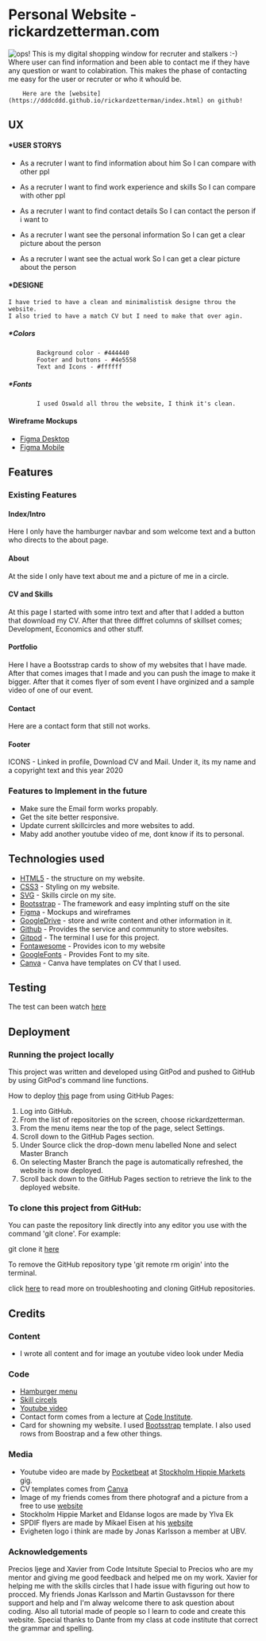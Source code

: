# **Personal Website - rickardzetterman.com**

<img src="image-readme/responsive.png" alt="ops!">
        This is my digital shopping window for recruter and stalkers :-)
        Where user can find information and been able to contact me if they have any question or want to colabiration.
        This makes the phase of contacting me easy for the user or recruter or who it whould be. 
        
        Here are the [website](https://dddcddd.github.io/rickardzetterman/index.html) on github!

## **UX**

#### *USER STORYS

*   As a recruter 
    I want to find information about him 
    So I can compare with other ppl 

*   As a recruter 
    I want to find work experience and skills 
    So I can compare with other ppl     

*   As a recruter 
    I want to find contact details 
    So I can contact the person if i want to

*   As a recruter 
    I want see the personal information 
    So I can get a clear picture about the person

*   As a recruter 
    I want see the actual work
    So I can get a clear picture about the person      


#### *DESIGNE 
    I have tried to have a clean and minimalistisk designe throu the website. 
    I also tried to have a match CV but I need to make that over agin.
##### *Colors 
            Background color - #444440
            Footer and buttons - #4e5558
            Text and Icons - #ffffff
##### *Fonts   
            I used Oswald all throu the website, I think it's clean.
#### **Wireframe Mockups**
* [Figma Desktop](https://www.figma.com/file/KxUG7SCFcFrPGcvxDUw5ch/rickardzetterman.com?node-id=0%3A1)
* [Figma Mobile](https://www.figma.com/file/x0T8XoiwXqSrOWT2EDLsx9/Untitled)

## **Features**

### **Existing Features**

#### Index/Intro 
Here I only have the hamburger navbar and som welcome text and a button who directs to the about page.

#### About 
At the side I only have text about me and a picture of me in a circle. 

#### CV and Skills 
At this page I started with some intro text and after that I added a button that download my CV.
After that three diffret columns of skillset comes; Development, Economics and other stuff.

#### Portfolio
Here I have a Bootsstrap cards to show of my websites that I have made. After that comes images that I made and you can push the image to make it bigger.
After that it comes flyer of som event I have orginized and a sample video of one of our event.

#### Contact 
Here are a contact form that still not works.

#### Footer 
ICONS - Linked in profile, Download CV and Mail. 
Under it, its my name and a copyright text and this year 2020

### **Features to Implement in the future**
* Make sure the Email form works propably. 
* Get the site better responsive. 
* Update current skillcircles and more websites to add.
* Maby add another youtube video of me, dont know if its to personal.

## **Technologies used**
* [HTML5](https://en.wikipedia.org/wiki/HTML5) - the structure on my website. 
* [CSS3](https://en.wikipedia.org/wiki/Cascading_Style_Sheets#CSS_3) - Styling on my website. 
* [SVG](https://www.w3schools.com/html/html5_svg.asp) - Skills circle on my site. 
* [Bootsstrap](https://en.wikipedia.org/wiki/Bootstrap_(front-end_framework)) - The framework and easy implnting stuff on the site 
* [Figma](https://en.wikipedia.org/wiki/Figma_(software)) - Mockups and wireframes
* [GoogleDrive](https://sv.wikipedia.org/wiki/Google_Drive) - store and write content and other information in it.
* [Github](https://sv.wikipedia.org/wiki/Github) - Provides the service and community to store websites.
* [Gitpod](https://www.gitpod.io/) - The terminal I use for this project.
* [Fontawesome](https://en.wikipedia.org/wiki/Font_Awesome) - Provides icon to my website 
* [GoogleFonts](https://en.wikipedia.org/wiki/Google_Fonts) - Provides Font to my site.
* [Canva](https://en.wikipedia.org/wiki/Canva) - Canva have templates on CV that I used.

## **Testing**

The test can been watch [here](https://github.com/dddCddd/rickardzetterman/blob/master/Testing.md)


## **Deployment**
### **Running the project locally**
This project was written and developed using GitPod and pushed to GitHub by using GitPod's command line functions.

How to deploy [this](https://github.com/dddCddd/rickardzetterman) page from using GitHub Pages:

 1. Log into GitHub.
 2. From the list of repositories on the screen, choose rickardzetterman.
 3. From the menu items near the top of the page, select Settings.
 4. Scroll down to the GitHub Pages section.
 5. Under Source click the drop-down menu labelled None and select Master Branch
 6. On selecting Master Branch the page is automatically refreshed, the website is now deployed.
 7. Scroll back down to the GitHub Pages section to retrieve the link to the deployed website.

### To clone this project from GitHub:

You can paste the repository link directly into any editor you use with the command 'git clone'. For example:

git clone it [here](https://github.com/dddCddd/rickardzetterman.git)

To remove the GitHub repository type 'git remote rm origin' into the terminal.

click [here](https://docs.github.com/en/github/creating-cloning-and-archiving-repositories/cloning-a-repository) to read more on troubleshooting and cloning GitHub repositories.

## **Credits**

### **Content**
* I wrote all content and for image an youtube video look under Media 

### **Code**
* [Hamburger menu](https://www.youtube.com/watch?v=DZg6UfS5zYg)
* [Skill circels](https://www.youtube.com/watch?v=t7eHSAXW718)
* [Youtube video](https://www.youtube.com/watch?v=9YffrCViTVk)
* Contact form comes from a lecture at [Code Institute](https://codeinstitute.net/).
* Card for showning my website. I used [Bootsstrap](https://getbootstrap.com/) template. I also used rows from Boostrap and a few other things. 

### **Media**
* Youtube video are made by [Pocketbeat](https://www.pocketbeat.com/) at [Stockholm Hippie Markets](http://2019.stockholmhippiemarket.se/) gig.
* CV templates comes from [Canva](https://www.canva.com/)
* Image of my friends comes from there photograf and a picture from a free to use [website](https://pixabay.com/)
* Stockholm Hippie Market and Eldanse logos are made by Ylva Ek
* SPDIF flyers are made by Mikael Eisen at his [website](https://www.bakkeriet.com/)
* Evigheten logo i think are made by Jonas Karlsson a member at UBV. 

### **Acknowledgements**
Precios Ijege and Xavier from Code Intsitute Special to Precios who are my mentor and giving me good feedback and helped me on my work. 
Xavier for helping me with the skills circles that I hade issue with figuring out how to procced. 
My friends Jonas Karlsson and Martin Gustavsson for there support and help and I'm alway welcome there to ask question about coding.
Also all tutorial made of people so I learn to code and create this website. Special thanks to Dante from my class at code institute that correct the grammar and spelling.